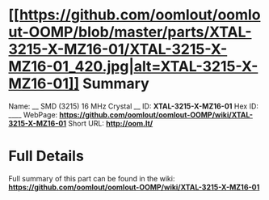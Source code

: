 
[[https://github.com/oomlout/oomlout-OOMP/blob/master/parts/XTAL-3215-X-MZ16-01/XTAL-3215-X-MZ16-01_420.jpg|alt=XTAL-3215-X-MZ16-01]] 
Summary
=================

Name: __ SMD (3215) 16 MHz Crystal __
ID: __XTAL-3215-X-MZ16-01__
Hex ID: ____
WebPage: __https://github.com/oomlout/oomlout-OOMP/wiki/XTAL-3215-X-MZ16-01__
Short URL: __http://oom.lt/__

Full Details
==========================
Full summary of this part can be found in the wiki:   
__https://github.com/oomlout/oomlout-OOMP/wiki/XTAL-3215-X-MZ16-01__   

